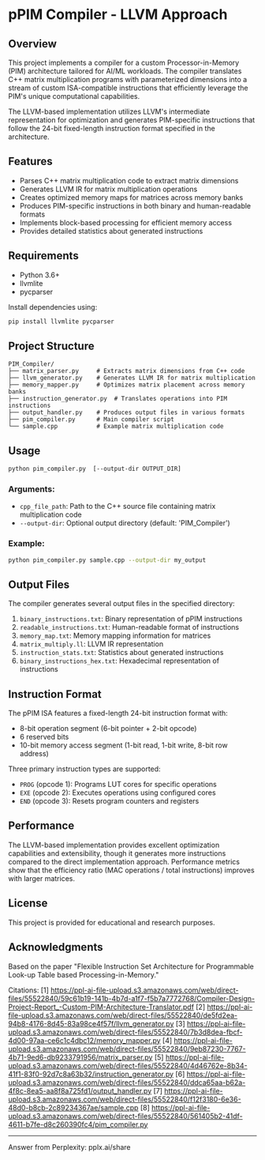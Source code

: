 # pPIM Compiler - LLVM Approach

## Overview

This project implements a compiler for a custom Processor-in-Memory (PIM) architecture tailored for AI/ML workloads. The compiler translates C++ matrix multiplication programs with parameterized dimensions into a stream of custom ISA-compatible instructions that efficiently leverage the PIM's unique computational capabilities.

The LLVM-based implementation utilizes LLVM's intermediate representation for optimization and generates PIM-specific instructions that follow the 24-bit fixed-length instruction format specified in the architecture.

## Features

- Parses C++ matrix multiplication code to extract matrix dimensions
- Generates LLVM IR for matrix multiplication operations
- Creates optimized memory maps for matrices across memory banks
- Produces PIM-specific instructions in both binary and human-readable formats
- Implements block-based processing for efficient memory access
- Provides detailed statistics about generated instructions

## Requirements

- Python 3.6+
- llvmlite
- pycparser

Install dependencies using:
```bash
pip install llvmlite pycparser
```

## Project Structure

```
PIM_Compiler/
├── matrix_parser.py     # Extracts matrix dimensions from C++ code
├── llvm_generator.py    # Generates LLVM IR for matrix multiplication
├── memory_mapper.py     # Optimizes matrix placement across memory banks
├── instruction_generator.py  # Translates operations into PIM instructions
├── output_handler.py    # Produces output files in various formats
├── pim_compiler.py      # Main compiler script
└── sample.cpp           # Example matrix multiplication code
```

## Usage

```bash
python pim_compiler.py  [--output-dir OUTPUT_DIR]
```

### Arguments:
- `cpp_file_path`: Path to the C++ source file containing matrix multiplication code
- `--output-dir`: Optional output directory (default: 'PIM_Compiler')

### Example:
```bash
python pim_compiler.py sample.cpp --output-dir my_output
```

## Output Files

The compiler generates several output files in the specified directory:

1. `binary_instructions.txt`: Binary representation of pPIM instructions
2. `readable_instructions.txt`: Human-readable format of instructions
3. `memory_map.txt`: Memory mapping information for matrices
4. `matrix_multiply.ll`: LLVM IR representation
5. `instruction_stats.txt`: Statistics about generated instructions
6. `binary_instructions_hex.txt`: Hexadecimal representation of instructions

## Instruction Format

The pPIM ISA features a fixed-length 24-bit instruction format with:

- 8-bit operation segment (6-bit pointer + 2-bit opcode)
- 6 reserved bits
- 10-bit memory access segment (1-bit read, 1-bit write, 8-bit row address)

Three primary instruction types are supported:
- `PROG` (opcode 1): Programs LUT cores for specific operations
- `EXE` (opcode 2): Executes operations using configured cores
- `END` (opcode 3): Resets program counters and registers

## Performance

The LLVM-based implementation provides excellent optimization capabilities and extensibility, though it generates more instructions compared to the direct implementation approach. Performance metrics show that the efficiency ratio (MAC operations / total instructions) improves with larger matrices.

## License

This project is provided for educational and research purposes.

## Acknowledgments

Based on the paper "Flexible Instruction Set Architecture for Programmable Look-up Table based Processing-in-Memory."

Citations:
[1] https://ppl-ai-file-upload.s3.amazonaws.com/web/direct-files/55522840/59c61b19-141b-4b7d-a1f7-f5b7a7772768/Compiler-Design-Project-Report_-Custom-PIM-Architecture-Translator.pdf
[2] https://ppl-ai-file-upload.s3.amazonaws.com/web/direct-files/55522840/de5fd2ea-94b8-4176-8d45-83a98ce4f57f/llvm_generator.py
[3] https://ppl-ai-file-upload.s3.amazonaws.com/web/direct-files/55522840/7b3d8dea-fbcf-4d00-97aa-ce6c1c4dbc12/memory_mapper.py
[4] https://ppl-ai-file-upload.s3.amazonaws.com/web/direct-files/55522840/9eb87230-7767-4b71-9ed6-db9233791956/matrix_parser.py
[5] https://ppl-ai-file-upload.s3.amazonaws.com/web/direct-files/55522840/4d46762e-8b34-41f1-83f0-92d7c8a63b32/instruction_generator.py
[6] https://ppl-ai-file-upload.s3.amazonaws.com/web/direct-files/55522840/ddca65aa-b62a-4f8c-8ea5-aa8f8a725fd1/output_handler.py
[7] https://ppl-ai-file-upload.s3.amazonaws.com/web/direct-files/55522840/f12f3180-6e36-48d0-b8cb-2c89234367ae/sample.cpp
[8] https://ppl-ai-file-upload.s3.amazonaws.com/web/direct-files/55522840/561405b2-41df-4611-b7fe-d8c260390fc4/pim_compiler.py

---
Answer from Perplexity: pplx.ai/share